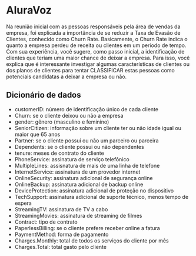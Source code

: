 # AluraVoz

Na reunião inicial com as pessoas responsáveis pela área de vendas da empresa, foi explicada a importância de se reduzir a Taxa de Evasão de Clientes, conhecido como Churn Rate. Basicamente, o Churn Rate indica o quanto a empresa perdeu de receita ou clientes em um período de tempo.  Com sua experiência, você sugere, como passo inicial, a identificação de clientes que teriam uma maior chance de deixar a empresa. Para isso, você explica que é interessante investigar algumas características de clientes ou dos planos de clientes para tentar CLASSIFICAR estas pessoas como potenciais candidatas a deixar a empresa ou não.

## Dicionário de dados
- customerID: número de identificação único de cada cliente
- Churn: se o cliente deixou ou não a empresa
- gender: gênero (masculino e feminino)
- SeniorCitizen: informação sobre um cliente ter ou não idade igual ou maior que 65 anos
- Partner: se o cliente possui ou não um parceiro ou parceira
- Dependents: se o cliente possui ou não dependentes
- tenure: meses de contrato do cliente
- PhoneService: assinatura de serviço telefônico
- MultipleLines: assisnatura de mais de uma linha de telefone
- InternetService: assinatura de um provedor internet
- OnlineSecurity: assinatura adicional de segurança online
- OnlineBackup: assinatura adicional de backup online
- DeviceProtection: assinatura adicional de proteção no dispositivo
- TechSupport: assinatura adicional de suporte técnico, menos tempo de espera
- StreamingTV: assinatura de TV a cabo
- StreamingMovies: assinatura de streaming de filmes
- Contract: tipo de contrato
- PaperlessBilling: se o cliente prefere receber online a fatura
- PaymentMethod: forma de pagamento
- Charges.Monthly: total de todos os serviços do cliente por mês
- Charges.Total: total gasto pelo cliente
